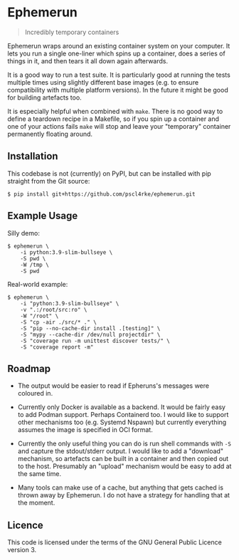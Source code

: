 
# Ephemerun

>   Incredibly temporary containers

Ephemerun wraps around an existing container system on your computer.
It lets you run a single one-liner which spins up a container,
does a series of things in it, and then tears it all down again afterwards.

It is a good way to run a test suite.
It is particularly good at running the tests multiple times using
slightly different base images
(e.g. to ensure compatibility with multiple platform versions).
In the future it might be good for building artefacts too.

It is especially helpful when combined with `make`.
There is no good way to define a teardown recipe in a Makefile,
so if you spin up a container and one of your actions fails
`make` will stop and leave your "temporary" container permanently
floating around.

## Installation

This codebase is not (currently) on PyPI,
but can be installed with pip straight from the Git source:

    $ pip install git+https://github.com/pscl4rke/ephemerun.git

## Example Usage

Silly demo:

    $ ephemerun \
        -i python:3.9-slim-bullseye \
        -S pwd \
        -W /tmp \
        -S pwd

Real-world example:

    $ ephemerun \
        -i "python:3.9-slim-bullseye" \
        -v ".:/root/src:ro" \
        -W "/root" \
        -S "cp -air ./src/* ." \
        -S "pip --no-cache-dir install .[testing]" \
        -S "mypy --cache-dir /dev/null projectdir" \
        -S "coverage run -m unittest discover tests/" \
        -S "coverage report -m"

## Roadmap

* The output would be easier to read if Epheruns's messages
were coloured in.

* Currently only Docker is available as a backend.
It would be fairly easy to add Podman support.
Perhaps Containerd too.
I would like to support other mechanisms too
(e.g. Systemd Nspawn)
but currently everything assumes the image is specified
in OCI format.

* Currently the only useful thing you can do is run shell commands
with `-S` and capture the stdout/stderr output.
I would like to add a "download" mechanism,
so artefacts can be built in a container and then copied out
to the host.
Presumably an "upload" mechanism would be easy to add at the
same time.

* Many tools can make use of a cache,
but anything that gets cached is thrown away by Ephemerun.
I do not have a strategy for handling that at the moment.

## Licence

This code is licensed under the terms of the
GNU General Public Licence version 3.
